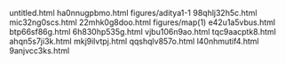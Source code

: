 untitled.html
ha0nnugpbmo.html
figures/aditya1-1
98qhlj32h5c.html
mic32ng0scs.html
22mhk0g8doo.html
figures/map(1)
e42u1a5vbus.html
btp66sf86g.html
6h830hp535g.html
vjbu106n9ao.html
tqc9aacptk8.html
ahqn5s7ji3k.html
mkj9ilvtpj.html
qqshqlv857o.html
l40nhmutif4.html
9anjvcc3ks.html